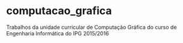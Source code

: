 # computacao_grafica
Trabalhos da unidade curricular de Computação Gráfica do curso de Engenharia Informática do IPG
2015/2016